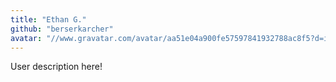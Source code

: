```yaml
---
title: "Ethan G."
github: "berserkarcher"
avatar: "//www.gravatar.com/avatar/aa51e04a900fe57597841932788ac8f5?d=identicon"
---
```


User description here!
